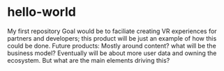 # hello-world
My first repository
Goal would be to faciliate creating VR experiences for partners and developers; this product will be just an example of how this could be done. 
Future products: Mostly around content? what will be the business model? Eventually will be about more user data and owning the ecosystem. But what are the main elements driving this? 
